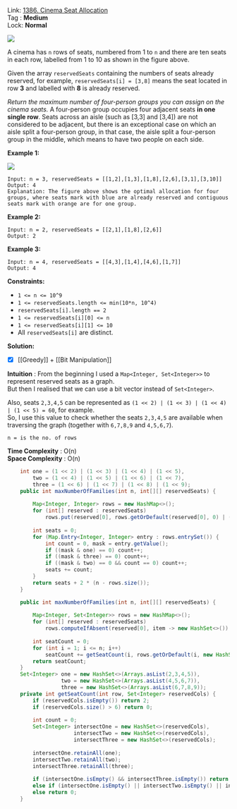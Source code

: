 Link: [1386. Cinema Seat Allocation](https://leetcode.com/problems/cinema-seat-allocation/) <br>
Tag : **Medium**<br>
Lock: **Normal**

![](https://assets.leetcode.com/uploads/2020/02/14/cinema_seats_1.png)

A cinema has `n` rows of seats, numbered from 1 to `n` and there are ten seats in each row, labelled from 1 to 10 as shown in the figure above.

Given the array `reservedSeats` containing the numbers of seats already reserved, for example, `reservedSeats[i] = [3,8]` means the seat located in row **3** and labelled with **8** is already reserved.

_Return the maximum number of four-person groups you can assign on the cinema seats._ A four-person group occupies four adjacent seats **in one single row**. Seats across an aisle (such as [3,3] and [3,4]) are not considered to be adjacent, but there is an exceptional case on which an aisle split a four-person group, in that case, the aisle split a four-person group in the middle, which means to have two people on each side.

**Example 1:**

![](https://assets.leetcode.com/uploads/2020/02/14/cinema_seats_3.png)

```
Input: n = 3, reservedSeats = [[1,2],[1,3],[1,8],[2,6],[3,1],[3,10]]
Output: 4
Explanation: The figure above shows the optimal allocation for four groups, where seats mark with blue are already reserved and contiguous seats mark with orange are for one group.
```

**Example 2:**
```
Input: n = 2, reservedSeats = [[2,1],[1,8],[2,6]]
Output: 2
```

**Example 3:**
```
Input: n = 4, reservedSeats = [[4,3],[1,4],[4,6],[1,7]]
Output: 4
```

**Constraints:**
-   `1 <= n <= 10^9`
-   `1 <= reservedSeats.length <= min(10*n, 10^4)`
-   `reservedSeats[i].length == 2`
-   `1 <= reservedSeats[i][0] <= n`
-   `1 <= reservedSeats[i][1] <= 10`
-   All `reservedSeats[i]` are distinct.


**Solution:**
- [x] [[Greedy]] + [[Bit Manipulation]]

**Intuition** :
From the beginning I used a `Map<Integer, Set<Integer>>` to represent reserved seats as a graph.  
But then I realised that we can use a bit vector instead of `Set<Integer>`.

Also, seats `2,3,4,5` can be represented as `(1 << 2) | (1 << 3) | (1 << 4) | (1 << 5) = 60`, for example.  
So, I use this value to check whether the seats `2,3,4,5` are available when traversing the graph (together with `6,7,8,9` and `4,5,6,7`).

```
n = is the no. of rows
```
**Time Complexity** : O(n)<br>
**Space Complexity** : O(n)

```java
    int one = (1 << 2) | (1 << 3) | (1 << 4) | (1 << 5),
        two = (1 << 4) | (1 << 5) | (1 << 6) | (1 << 7),
        three = (1 << 6) | (1 << 7) | (1 << 8) | (1 << 9);
    public int maxNumberOfFamilies(int n, int[][] reservedSeats) {
        
        Map<Integer, Integer> rows = new HashMap<>();
        for (int[] reserved : reservedSeats)
            rows.put(reserved[0], rows.getOrDefault(reserved[0], 0) | (1 << reserved[1]));
        
        int seats = 0;
        for (Map.Entry<Integer, Integer> entry : rows.entrySet()) {
            int count = 0, mask = entry.getValue();
            if ((mask & one) == 0) count++;
            if ((mask & three) == 0) count++;
            if ((mask & two) == 0 && count == 0) count++;
            seats += count;
        }
        return seats + 2 * (n - rows.size());
    }
```

```java
    public int maxNumberOfFamilies(int n, int[][] reservedSeats) {
        
        Map<Integer, Set<Integer>> rows = new HashMap<>();
        for (int[] reserved : reservedSeats)
            rows.computeIfAbsent(reserved[0], item -> new HashSet<>()).add(reserved[1]);
        
        int seatCount = 0;
        for (int i = 1; i <= n; i++)
            seatCount += getSeatCount(i, rows.getOrDefault(i, new HashSet<>()));
        return seatCount;
    }
    Set<Integer> one = new HashSet<>(Arrays.asList(2,3,4,5)),
                 two = new HashSet<>(Arrays.asList(4,5,6,7)),
                 three = new HashSet<>(Arrays.asList(6,7,8,9));
    private int getSeatCount(int row, Set<Integer> reservedCols) {
        if (reservedCols.isEmpty()) return 2;
        if (reservedCols.size() > 6) return 0;
        
        int count = 0;
        Set<Integer> intersectOne = new HashSet<>(reservedCols),
                     intersectTwo = new HashSet<>(reservedCols),
                     intersectThree = new HashSet<>(reservedCols);
        
        intersectOne.retainAll(one);
        intersectTwo.retainAll(two);
        intersectThree.retainAll(three);
        
        if (intersectOne.isEmpty() && intersectThree.isEmpty()) return 2;
        else if (intersectOne.isEmpty() || intersectTwo.isEmpty() || intersectThree.isEmpty()) return 1;
        else return 0;
    }
```
